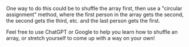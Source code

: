 One way to do this could be to shuffle the array first, then use a "circular
assignment" method, where the first person in the array gets the second, the
second gets the third, etc. and the last person gets the first.

Feel free to use ChatGPT or Google to help you learn how to shuffle an array,
or stretch yourself to come up with a way on your own!
